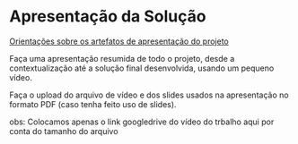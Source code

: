 # Apresentação da Solução

<a href="../docs/10-Apresentação do Projeto.md"> Orientações sobre os artefatos de apresentação do projeto</a>

Faça uma apresentação resumida de todo o projeto, desde a contextualização até a solução final desenvolvida, usando um pequeno vídeo.

Faça o upload do arquivo de vídeo e dos slides usados na apresentação no formato PDF (caso tenha feito uso de slides).

obs: Colocamos apenas o link googledrive do vídeo do trbalho aqui por conta do tamanho do arquivo 
